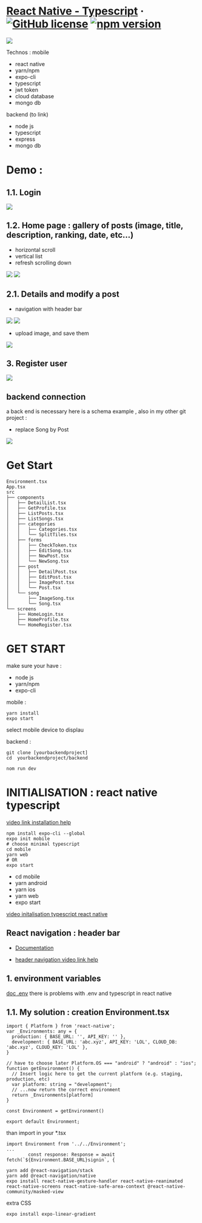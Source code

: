 
# [React Native - Typescript](https://reactnative.dev/) &middot; [![GitHub license](https://img.shields.io/badge/license-MIT-blue.svg)](https://github.com/facebook/react/blob/master/LICENSE) [![npm version](https://img.shields.io/npm/v/react.svg?style=flat)](https://www.npmjs.com/package/react) 

![](assets/demo1.gif)

Technos : mobile 
- react native
- yarn/npm
- expo-cli
- typescript
- jwt token
- cloud database
- mongo db

backend (to link)
- node js
- typescript
- express
- mongo db

# Demo :
## 1.1. Login

![](assets/AA.png)
## 1.2. Home page : gallery of posts (image, title, description, ranking, date, etc...)

- horizontal scroll
- vertical list
- refresh scrolling down

![](assets/CC.png)
![](assets/DD.png)

## 2.1. Details and modify a post

- navigation with header bar

![](assets/EE.png)
![](assets/FF.png)

- upload image, and save them

![](assets/demo.gif)


## 3. Register user
![](assets/BB.png)


## backend connection
a back end is necessary
here is a schema example , also in my other git project :

- replace Song by Post

![](assets/swagger.png)



# Get Start

```
Environment.tsx
App.tsx
src 
├── components
│   ├── DetailList.tsx
│   ├── GetProfile.tsx
│   ├── ListPosts.tsx
│   ├── ListSongs.tsx
│   ├── categories
│   │   ├── Categories.tsx
│   │   └── SplitTiles.tsx
│   ├── forms
│   │   ├── CheckToken.tsx
│   │   ├── EditSong.tsx
│   │   ├── NewPost.tsx
│   │   └── NewSong.tsx
│   ├── post
│   │   ├── DetailPost.tsx
│   │   ├── EditPost.tsx
│   │   ├── ImagePost.tsx
│   │   └── Post.tsx
│   └── song
│       ├── ImageSong.tsx
│       └── Song.tsx
└── screens
    ├── HomeLogin.tsx
    ├── HomeProfile.tsx
    └── HomeRegister.tsx

```

# GET START

make sure your have :
- node js
- yarn/npm
- expo-cli

mobile : 
```
yarn install
expo start
```

select mobile device to displau

backend :
```
git clone [yourbackendproject]
cd  yourbackendproject/backend

nom run dev
```






# INITIALISATION : react native typescript

[video link installation help](https://www.youtube.com/watch?v=oc3PoxqpJkU)


```
npm install expo-cli --global
expo init mobile
# choose minimal typescript
cd mobile
yarn web
# OR
expo start
```

- cd mobile
- yarn android
- yarn ios
- yarn web
- expo start


[video initalisation typescript react native](https://medium.com/javascript-in-plain-english/how-to-build-a-todo-list-app-with-react-hooks-and-typescript-b9cbdc61e966)

## React navigation : header bar
- [Documentation](https://reactnavigation.org/docs/hello-react-navigation)

- [header navigation video link help](https://www.youtube.com/watch?v=OmQCU-3KPms)



## 1. environment variables 

[doc .env](https://www.reactnativeschool.com/easily-manage-different-environment-configurations-in-react-native)
there is problems with .env and typescript in react native 

## 1.1. My solution : creation Environment.tsx
```
import { Platform } from 'react-native';
var _Environments: any = {
  production: { BASE_URL: '', API_KEY: '' },
  development: { BASE_URL: 'abc.xyz', API_KEY: 'LOL', CLOUD_DB: 'abc.xyz', CLOUD_KEY: 'LOL' },
}

// have to choose later Platform.OS === "android" ? "android" : "ios";
function getEnvironment() {
  // Insert logic here to get the current platform (e.g. staging, production, etc)
  var platform: string = "development";
  // ...now return the correct environment
  return _Environments[platform]
}

const Environment = getEnvironment()

export default Environment;
```

than import in your *.tsx
```
import Environment from '../../Environment';
...
        const response: Response = await fetch(`${Environment.BASE_URL}signin`, {
```

```
yarn add @react-navigation/stack
yarn add @react-navigation/native
expo install react-native-gesture-handler react-native-reanimated react-native-screens react-native-safe-area-context @react-native-community/masked-view
```

extra CSS
```
expo install expo-linear-gradient

```
